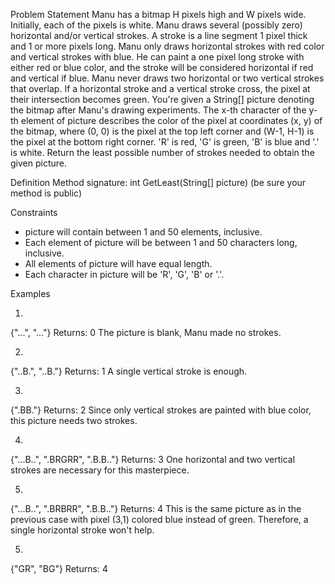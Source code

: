 Problem Statement
    	Manu has a bitmap H pixels high and W pixels wide. Initially, each of the pixels is white. Manu draws several (possibly zero) horizontal and/or vertical strokes. A stroke is a line segment 1 pixel thick and 1 or more pixels long. Manu only draws horizontal strokes with red color and vertical strokes with blue. He can paint a one pixel long stroke with either red or blue color, and the stroke will be considered horizontal if red and vertical if blue. Manu never draws two horizontal or two vertical strokes that overlap. If a horizontal stroke and a vertical stroke cross, the pixel at their intersection becomes green. 
You're given a String[] picture denoting the bitmap after Manu's drawing experiments. The x-th character of the y-th element of picture describes the color of the pixel at coordinates (x, y) of the bitmap, where (0, 0) is the pixel at the top left corner and (W-1, H-1) is the pixel at the bottom right corner. 'R' is red, 'G' is green, 'B' is blue and '.' is white. Return the least possible number of strokes needed to obtain the given picture.
 
Definition
Method signature:	int GetLeast(String[] picture)
(be sure your method is public)
    
Constraints
-	picture will contain between 1 and 50 elements, inclusive.
-	Each element of picture will be between 1 and 50 characters long, inclusive.
-	All elements of picture will have equal length.
-	Each character in picture will be 'R', 'G', 'B' or '.'.
 
Examples

1)    	
{"...",
 "..."}
Returns: 0
The picture is blank, Manu made no strokes.

2)    	
{"..B.",
 "..B."}
Returns: 1
A single vertical stroke is enough.

3)    	
{".BB."}
Returns: 2
Since only vertical strokes are painted with blue color, this picture needs two strokes.

4)    	
{"...B..",
 ".BRGRR",
 ".B.B.."}
Returns: 3
One horizontal and two vertical strokes are necessary for this masterpiece.

5)    	
{"...B..",
 ".BRBRR",
 ".B.B.."}
Returns: 4
This is the same picture as in the previous case with pixel (3,1) colored blue instead of green. Therefore, a single horizontal stroke won't help.

5)    	
{"GR",
 "BG"}
Returns: 4

